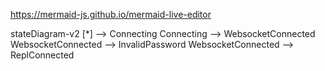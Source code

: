 https://mermaid-js.github.io/mermaid-live-editor

stateDiagram-v2
    [*] --> Connecting
    Connecting --> WebsocketConnected
    WebsocketConnected --> InvalidPassword
    WebsocketConnected --> ReplConnected
